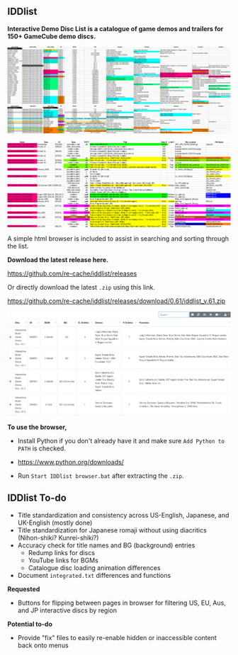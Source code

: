 ## IDDlist
**Interactive Demo Disc List is a catalogue of game demos and trailers for 150+ GameCube demo discs.**

![iddlist screenshot](assets/iddlist.png)

![iddlist screenshot](assets/iddlist_gba.png)

A simple html browser is included to assist in searching and sorting through the list.

**Download the latest release here.**

https://github.com/re-cache/iddlist/releases

Or directly download the latest `.zip` using this link.

https://github.com/re-cache/iddlist/releases/download/0.61/iddlist_v.61.zip

![iddlist screenshot](assets/idd_browser_61.png)

**To use the browser,**

* Install Python if you don't already have it and make sure `Add Python to PATH` is checked.

 * https://www.python.org/downloads/

* Run `Start IDDlist browser.bat` after extracting the `.zip`.


## IDDlist To-do

* Title standardization and consistency across US-English, Japanese, and UK-English (mostly done)
* Title standardization for Japanese romaji without using diacritics (Nihon-shiki? Kunrei-shiki?)
* Accuracy check for title names and BG (background) entries
  * Redump links for discs
  * YouTube links for BGMs
  * Catalogue disc loading animation differences
* Document `integrated.txt` differences and functions

**Requested**
* Buttons for flipping between pages in browser for filtering US, EU, Aus, and JP interactive discs by region
 
**Potential to-do**
* Provide "fix" files to easily re-enable hidden or inaccessible content back onto menus
